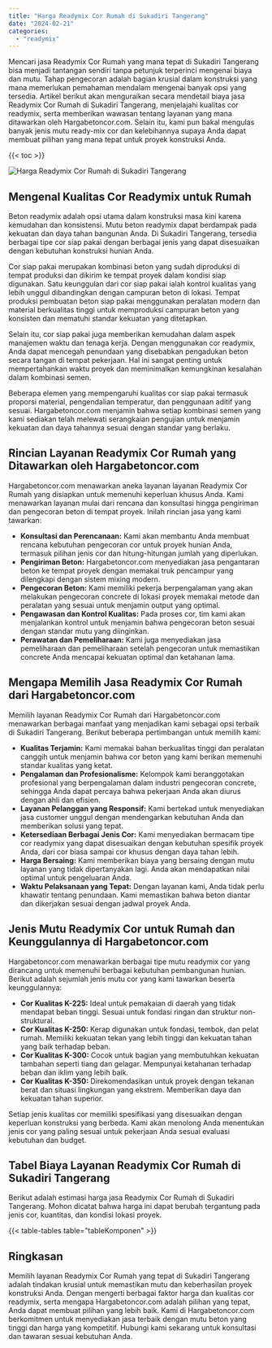 ```yaml
---
title: "Harga Readymix Cor Rumah di Sukadiri Tangerang"
date: "2024-02-21"
categories: 
  - "readymix"
---
```



Mencari jasa Readymix Cor Rumah yang mana tepat di Sukadiri Tangerang bisa menjadi tantangan sendiri tanpa petunjuk terperinci mengenai biaya dan mutu. Tahap pengecoran adalah bagian krusial dalam konstruksi yang mana memerlukan pemahaman mendalam mengenai banyak opsi yang tersedia. Artikel berikut akan menguraikan secara mendetail biaya jasa Readymix Cor Rumah di Sukadiri Tangerang, menjelajahi kualitas cor readymix, serta memberikan wawasan tentang layanan yang mana ditawarkan oleh Hargabetoncor.com. Selain itu, kami pun bakal mengulas banyak jenis mutu ready-mix cor dan kelebihannya supaya Anda dapat membuat pilihan yang mana tepat untuk proyek konstruksi Anda.

{{< toc >}}

![Harga Readymix Cor Rumah di Sukadiri Tangerang](https://hargareadymixid.github.io/hbc/readymix-hbc%20(28).png)

## Mengenal Kualitas Cor Readymix untuk Rumah

Beton readymix adalah opsi utama dalam konstruksi masa kini karena kemudahan dan konsistensi. Mutu beton readymix dapat berdampak pada kekuatan dan daya tahan bangunan Anda. Di Sukadiri Tangerang, tersedia berbagai tipe cor siap pakai dengan berbagai jenis yang dapat disesuaikan dengan kebutuhan konstruksi hunian Anda.

Cor siap pakai merupakan kombinasi beton yang sudah diproduksi di tempat produksi dan dikirim ke tempat proyek dalam kondisi siap digunakan. Satu keunggulan dari cor siap pakai ialah kontrol kualitas yang lebih unggul dibandingkan dengan campuran beton di lokasi. Tempat produksi pembuatan beton siap pakai menggunakan peralatan modern dan material berkualitas tinggi untuk memproduksi campuran beton yang konsisten dan mematuhi standar kekuatan yang ditetapkan.

Selain itu, cor siap pakai juga memberikan kemudahan dalam aspek manajemen waktu dan tenaga kerja. Dengan menggunakan cor readymix, Anda dapat mencegah penundaan yang disebabkan pengadukan beton secara tangan di tempat pekerjaan. Hal ini sangat penting untuk mempertahankan waktu proyek dan meminimalkan kemungkinan kesalahan dalam kombinasi semen.

Beberapa elemen yang mempengaruhi kualitas cor siap pakai termasuk proporsi material, pengendalian temperatur, dan penggunaan aditif yang sesuai. Hargabetoncor.com menjamin bahwa setiap kombinasi semen yang kami sediakan telah melewati serangkaian pengujian untuk menjamin kekuatan dan daya tahannya sesuai dengan standar yang berlaku.

## Rincian Layanan Readymix Cor Rumah yang Ditawarkan oleh Hargabetoncor.com

Hargabetoncor.com menawarkan aneka layanan layanan Readymix Cor Rumah yang disiapkan untuk memenuhi keperluan khusus Anda. Kami menawarkan layanan mulai dari rencana dan konsultasi hingga pengiriman dan pengecoran beton di tempat proyek. Inilah rincian jasa yang kami tawarkan:

- **Konsultasi dan Perencanaan:** Kami akan membantu Anda membuat rencana kebutuhan pengecoran cor untuk proyek hunian Anda, termasuk pilihan jenis cor dan hitung-hitungan jumlah yang diperlukan.
- **Pengiriman Beton:** Hargabetoncor.com menyediakan jasa pengantaran beton ke tempat proyek dengan memakai truk pencampur yang dilengkapi dengan sistem mixing modern.
- **Pengecoran Beton:** Kami memiliki pekerja berpengalaman yang akan melakukan pengecoran concrete di lokasi proyek memakai metode dan peralatan yang sesuai untuk menjamin output yang optimal.
- **Pengawasan dan Kontrol Kualitas:** Pada proses cor, tim kami akan menjalankan kontrol untuk menjamin bahwa pengecoran beton sesuai dengan standar mutu yang diinginkan.
- **Perawatan dan Pemeliharaan:** Kami juga menyediakan jasa pemeliharaan dan pemeliharaan setelah pengecoran untuk memastikan concrete Anda mencapai kekuatan optimal dan ketahanan lama.

## Mengapa Memilih Jasa Readymix Cor Rumah dari Hargabetoncor.com

Memilih layanan Readymix Cor Rumah dari Hargabetoncor.com menawarkan berbagai manfaat yang menjadikan kami sebagai opsi terbaik di Sukadiri Tangerang. Berikut beberapa pertimbangan untuk memilih kami:

- **Kualitas Terjamin:** Kami memakai bahan berkualitas tinggi dan peralatan canggih untuk menjamin bahwa cor beton yang kami berikan memenuhi standar kualitas yang ketat.
- **Pengalaman dan Profesionalisme:** Kelompok kami beranggotakan profesional yang berpengalaman dalam industri pengecoran concrete, sehingga Anda dapat percaya bahwa pekerjaan Anda akan diurus dengan ahli dan efisien.
- **Layanan Pelanggan yang Responsif:** Kami bertekad untuk menyediakan jasa customer unggul dengan mendengarkan kebutuhan Anda dan memberikan solusi yang tepat.
- **Ketersediaan Berbagai Jenis Cor:** Kami menyediakan bermacam tipe cor readymix yang dapat disesuaikan dengan kebutuhan spesifik proyek Anda, dari cor biasa sampai cor khusus dengan daya tahan lebih.
- **Harga Bersaing:** Kami memberikan biaya yang bersaing dengan mutu layanan yang tidak dipertanyakan lagi. Anda akan mendapatkan nilai optimal untuk pengeluaran Anda.
- **Waktu Pelaksanaan yang Tepat:** Dengan layanan kami, Anda tidak perlu khawatir tentang penundaan. Kami memastikan bahwa beton diantar dan dikerjakan sesuai dengan jadwal proyek Anda.

## Jenis Mutu Readymix Cor untuk Rumah dan Keunggulannya di Hargabetoncor.com

Hargabetoncor.com menawarkan berbagai tipe mutu readymix cor yang dirancang untuk memenuhi berbagai kebutuhan pembangunan hunian. Berikut adalah sejumlah jenis mutu cor yang kami tawarkan beserta keunggulannya:

- **Cor Kualitas K-225:** Ideal untuk pemakaian di daerah yang tidak mendapat beban tinggi. Sesuai untuk fondasi ringan dan struktur non-struktural.
- **Cor Kualitas K-250:** Kerap digunakan untuk fondasi, tembok, dan pelat rumah. Memiliki kekuatan tekan yang lebih tinggi dan kekuatan tahan yang baik terhadap beban.
- **Cor Kualitas K-300:** Cocok untuk bagian yang membutuhkan kekuatan tambahan seperti tiang dan gelagar. Mempunyai ketahanan terhadap beban dan iklim yang lebih baik.
- **Cor Kualitas K-350:** Direkomendasikan untuk proyek dengan tekanan berat dan situasi lingkungan yang ekstrem. Memberikan daya dan kekuatan tahan superior.

Setiap jenis kualitas cor memiliki spesifikasi yang disesuaikan dengan keperluan konstruksi yang berbeda. Kami akan menolong Anda menentukan jenis cor yang paling sesuai untuk pekerjaan Anda sesuai evaluasi kebutuhan dan budget.

## Tabel Biaya Layanan Readymix Cor Rumah di Sukadiri Tangerang

Berikut adalah estimasi harga jasa Readymix Cor Rumah di Sukadiri Tangerang. Mohon dicatat bahwa harga ini dapat berubah tergantung pada jenis cor, kuantitas, dan kondisi lokasi proyek.

{{< table-tables table="tableKomponen" >}}

## Ringkasan

Memilih layanan Readymix Cor Rumah yang tepat di Sukadiri Tangerang adalah tindakan krusial untuk memastikan mutu dan keberhasilan proyek konstruksi Anda. Dengan mengerti berbagai faktor harga dan kualitas cor readymix, serta mengapa Hargabetoncor.com adalah pilihan yang tepat, Anda dapat membuat pilihan yang lebih baik. Kami di Hargabetoncor.com berkomitmen untuk menyediakan jasa terbaik dengan mutu beton yang tinggi dan harga yang kompetitif. Hubungi kami sekarang untuk konsultasi dan tawaran sesuai kebutuhan Anda.
